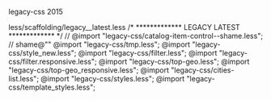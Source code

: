 legacy-css
2015




less/scaffolding/legacy__latest.less
/*
	*************
	LEGACY LATEST
	*************
 */
// 
@import "legacy-css/catalog-item-control--shame.less"; // shame@""
@import "legacy-css/tmp.less";
@import "legacy-css/style_new.less";
@import "legacy-css/filter.less";
@import "legacy-css/filter.responsive.less";
@import "legacy-css/top-geo.less";
@import "legacy-css/top-geo_responsive.less";
@import "legacy-css/cities-list.less";
@import "legacy-css/styles.less";
@import "legacy-css/template_styles.less";
